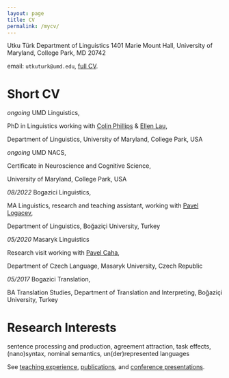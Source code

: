 ```yaml
---
layout: page
title: CV
permalink: /mycv/
---
```


Utku Türk
Department of Linguistics
1401 Marie Mount Hall,
University of Maryland,
College Park, MD 20742

email: `utkuturk@umd.edu`, [full CV](https://github.com/utkuturk/utkuturk.github.io/blob/master/files/cv.pdf?raw=true).

# Short CV


_ongoing_ UMD Linguistics,

PhD in Linguistics working with [Colin Phillips][col] & [Ellen Lau][lau],

Department of Linguistics, University of Maryland, College Park,  USA

_ongoing_ UMD NACS,

Certificate in Neuroscience and Cognitive Science,

University of Maryland, College Park, USA

_08/2022_ Bogazici Linguistics,

MA Linguistics, research and teaching assistant, working with [Pavel Logacev][log],

Department of Linguistics, Boğaziçi University, Turkey

_05/2020_ Masaryk Linguistics

Research visit working with [Pavel Caha][caha],

Department of Czech Language, Masaryk University, Czech Republic

_05/2017_ Bogazici Translation,

BA Translation Studies,
Department of Translation and Interpreting, Boğaziçi University, Turkey

# Research Interests

sentence processing and production, agreement attraction,  task effects, (nano)syntax, nominal semantics, un(der)represented languages

See [teaching experience][ta], [publications][p], and [conference presentations][c].


[log]: https://scholar.google.com/citations?user=fhbdTJIAAAAJ&hl=en
[col]: https://www.colinphillips.net/
[lau]: https://ellenlau.net/
[caha]:  https://www.muni.cz/en/people/53172-pavel-caha/cv
[ta]: https://utkuturk.com/teaching/
[p]: https://utkuturk.com/papers/
[c]: https://utkuturk.com/talks/
